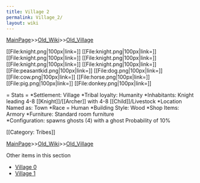 ```yaml
---
title: Village 2
permalink: Village_2/
layout: wiki
---
```


[MainPage](/keeperrl_wiki/ "wikilink")>>[Old_Wiki](/keeperrl_wiki/Old_Wiki "wikilink")>>[Old_Village](/keeperrl_wiki/Old_Village "wikilink")

[[File:knight.png|100px|link=]]
[[File:knight.png|100px|link=]]
[[File:knight.png|100px|link=]]
[[File:knight.png|100px|link=]]
[[File:knight.png|100px|link=]]
[[File:knight.png|100px|link=]]
[[File:peasantkid.png|100px|link=]]
[[File:dog.png|100px|link=]]
[[File:cow.png|100px|link=]]
[[File:horse.png|100px|link=]]
[[File:pig.png|100px|link=]]
[[File:donkey.png|100px|link=]]

= Stats =
*Settlement: Village
*Tribal loyalty: Humanity
*Inhabitants: Knight leading 4-8 [[Knight]]/[[Archer]] with 4-8 [[Child]]/Livestock
*Location Named as: Town
*Race = Human
*Building Style: Wood
*Shop Items: Armory
*Furniture: Standard room furniture  
*Configuration: spawns ghosts (4) with a ghost Probability of 10%

[[Category: Tribes]]

[MainPage](/keeperrl_wiki/ "wikilink")>>[Old_Wiki](/keeperrl_wiki/Old_Wiki "wikilink")>>[Old_Village](/keeperrl_wiki/Old_Village "wikilink")

Other items in this section
-    [Village 0](/keeperrl_wiki/Village_0 "wikilink")
-    [Village 1](/keeperrl_wiki/Village_1 "wikilink")
